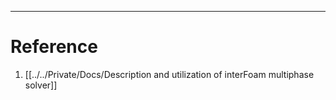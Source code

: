   






---
# Reference
1. [[../../Private/Docs/Description and utilization of interFoam multiphase solver]]